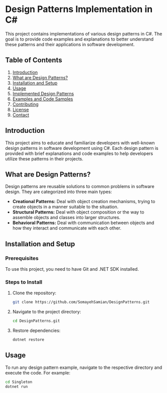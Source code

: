 # Design Patterns Implementation in C#

This project contains implementations of various design patterns in C#. The goal is to provide code examples and explanations to better understand these patterns and their applications in software development.

## Table of Contents

1. [Introduction](#introduction)
2. [What are Design Patterns?](#what-are-design-patterns)
3. [Installation and Setup](#installation-and-setup)
4. [Usage](#usage)
5. [Implemented Design Patterns](#implemented-design-patterns)
6. [Examples and Code Samples](#examples-and-code-samples)
7. [Contributing](#contributing)
8. [License](#license)
9. [Contact](#contact)

## Introduction

This project aims to educate and familiarize developers with well-known design patterns in software development using C#. Each design pattern is provided with brief explanations and code examples to help developers utilize these patterns in their projects.

## What are Design Patterns?

Design patterns are reusable solutions to common problems in software design. They are categorized into three main types:

- **Creational Patterns:** Deal with object creation mechanisms, trying to create objects in a manner suitable to the situation.
- **Structural Patterns:** Deal with object composition or the way to assemble objects and classes into larger structures.
- **Behavioral Patterns:** Deal with communication between objects and how they interact and communicate with each other.

## Installation and Setup

### Prerequisites

To use this project, you need to have Git and .NET SDK installed.

### Steps to Install

1. Clone the repository:

    ```bash
    git clone https://github.com/SomayehSamian/DesignPatterns.git
    ```

2. Navigate to the project directory:

    ```bash
    cd DesignPatterns.git
    ```

3. Restore dependencies:

    ```bash
    dotnet restore
    ```

## Usage

To run any design pattern example, navigate to the respective directory and execute the code. For example:

```bash
cd Singleton
dotnet run

